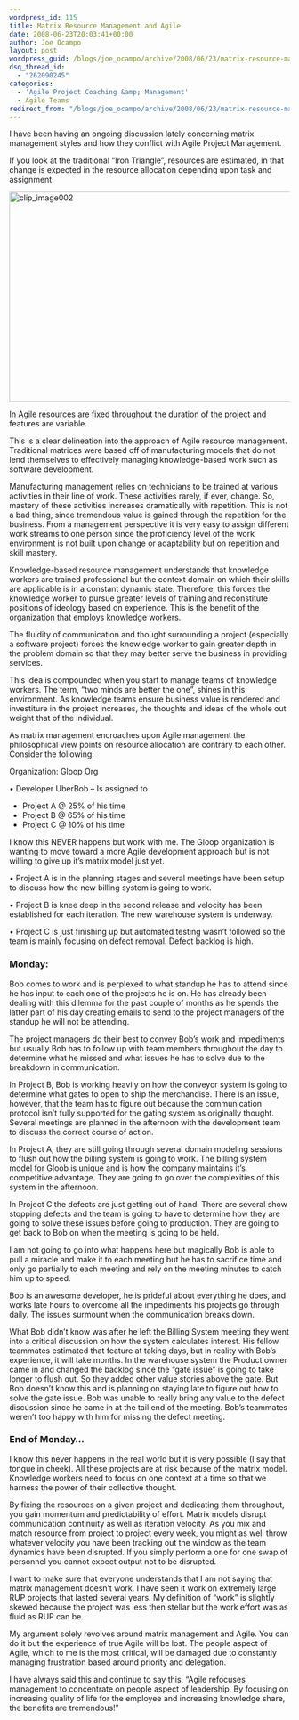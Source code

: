 ```yaml
---
wordpress_id: 115
title: Matrix Resource Management and Agile
date: 2008-06-23T20:03:41+00:00
author: Joe Ocampo
layout: post
wordpress_guid: /blogs/joe_ocampo/archive/2008/06/23/matrix-resource-management-and-agile.aspx
dsq_thread_id:
  - "262090245"
categories:
  - 'Agile Project Coaching &amp; Management'
  - Agile Teams
redirect_from: "/blogs/joe_ocampo/archive/2008/06/23/matrix-resource-management-and-agile.aspx/"
---
```

I have been having an ongoing discussion lately concerning matrix management styles and how they conflict with Agile Project Management. 

If you look at the traditional &#8220;Iron Triangle&#8221;, resources are estimated, in that change is expected in the resource allocation depending upon task and assignment. 

[<img style="border-right: 0px;border-top: 0px;border-left: 0px;border-bottom: 0px" height="377" alt="clip_image002" src="http://lostechies.com/joeocampo/files/2011/03MatrixResourceManagementandAgile_E1B7/clip_image002_thumb.png" width="640" border="0" />](http://lostechies.com/joeocampo/files/2011/03MatrixResourceManagementandAgile_E1B7/clip_image002_2.png) 

In Agile resources are fixed throughout the duration of the project and features are variable. 

This is a clear delineation into the approach of Agile resource management. Traditional matrices were based off of manufacturing models that do not lend themselves to effectively managing knowledge-based work such as software development. 

Manufacturing management relies on technicians to be trained at various activities in their line of work. These activities rarely, if ever, change. So, mastery of these activities increases dramatically with repetition. This is not a bad thing, since tremendous value is gained through the repetition for the business. From a management perspective it is very easy to assign different work streams to one person since the proficiency level of the work environment is not built upon change or adaptability but on repetition and skill mastery. 

Knowledge-based resource management understands that knowledge workers are trained professional but the context domain on which their skills are applicable is in a constant dynamic state. Therefore, this forces the knowledge worker to pursue greater levels of training and reconstitute positions of ideology based on experience. This is the benefit of the organization that employs knowledge workers. 

The fluidity of communication and thought surrounding a project (especially a software project) forces the knowledge worker to gain greater depth in the problem domain so that they may better serve the business in providing services. 

This idea is compounded when you start to manage teams of knowledge workers. The term, &#8220;two minds are better the one&#8221;, shines in this environment. As knowledge teams ensure business value is rendered and investiture in the project increases, the thoughts and ideas of the whole out weight that of the individual. 

As matrix management encroaches upon Agile management the philosophical view points on resource allocation are contrary to each other. Consider the following: 

Organization: Gloop Org 

• Developer UberBob – Is assigned to 

  * Project A @ 25% of his time
  * Project B @ 65% of his time
  * Project C @ 10% of his time

I know this NEVER happens but work with me. The Gloop organization is wanting to move toward a more Agile development approach but is not willing to give up it&#8217;s matrix model just yet. 

• Project A is in the planning stages and several meetings have been setup to discuss how the new billing system is going to work. 

• Project B is knee deep in the second release and velocity has been established for each iteration. The new warehouse system is underway. 

• Project C is just finishing up but automated testing wasn&#8217;t followed so the team is mainly focusing on defect removal. Defect backlog is high. 

### Monday:

Bob comes to work and is perplexed to what standup he has to attend since he has input to each one of the projects he is on. He has already been dealing with this dilemma for the past couple of months as he spends the latter part of his day creating emails to send to the project managers of the standup he will not be attending. 

The project managers do their best to convey Bob&#8217;s work and impediments but usually Bob has to follow up with team members throughout the day to determine what he missed and what issues he has to solve due to the breakdown in communication. 

In Project B, Bob is working heavily on how the conveyor system is going to determine what gates to open to ship the merchandise. There is an issue, however, that the team has to figure out because the communication protocol isn&#8217;t fully supported for the gating system as originally thought. Several meetings are planned in the afternoon with the development team to discuss the correct course of action. 

In Project A, they are still going through several domain modeling sessions to flush out how the billing system is going to work. The billing system model for Gloob is unique and is how the company maintains it&#8217;s competitive advantage. They are going to go over the complexities of this system in the afternoon. 

In Project C the defects are just getting out of hand. There are several show stopping defects and the team is going to have to determine how they are going to solve these issues before going to production. They are going to get back to Bob on when the meeting is going to be held. 

I am not going to go into what happens here but magically Bob is able to pull a miracle and make it to each meeting but he has to sacrifice time and only go partially to each meeting and rely on the meeting minutes to catch him up to speed. 

Bob is an awesome developer, he is prideful about everything he does, and works late hours to overcome all the impediments his projects go through daily. The issues surmount when the communication breaks down. 

What Bob didn&#8217;t know was after he left the Billing System meeting they went into a critical discussion on how the system calculates interest. His fellow teammates estimated that feature at taking days, but in reality with Bob&#8217;s experience, it will take months. In the warehouse system the Product owner came in and changed the backlog since the “gate issue” is going to take longer to flush out. So they added other value stories above the gate. But Bob doesn&#8217;t know this and is planning on staying late to figure out how to solve the gate issue. Bob was unable to really bring any value to the defect discussion since he came in at the tail end of the meeting. Bob&#8217;s teammates weren&#8217;t too happy with him for missing the defect meeting. 

### End of Monday…

I know this never happens in the real world but it is very possible (I say that tongue in cheek). All these projects are at risk because of the matrix model. Knowledge workers need to focus on one context at a time so that we harness the power of their collective thought. 

By fixing the resources on a given project and dedicating them throughout, you gain momentum and predictability of effort. Matrix models disrupt communication continuity as well as iteration velocity. As you mix and match resource from project to project every week, you might as well throw whatever velocity you have been tracking out the window as the team dynamics have been disrupted. If you simply perform a one for one swap of personnel you cannot expect output not to be disrupted. 

I want to make sure that everyone understands that I am not saying that matrix management doesn’t work. I have seen it work on extremely large RUP projects that lasted several years. My definition of “work” is slightly skewed because the project was less then stellar but the work effort was as fluid as RUP can be. 

My argument solely revolves around matrix management and Agile. You can do it but the experience of true Agile will be lost. The people aspect of Agile, which to me is the most critical, will be damaged due to constantly managing frustration based around priority and delegation. 

I have always said this and continue to say this, “Agile refocuses management to concentrate on people aspect of leadership. By focusing on increasing quality of life for the employee and increasing knowledge share, the benefits are tremendous!”